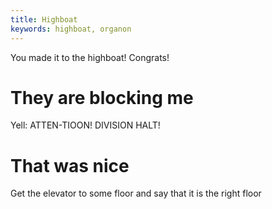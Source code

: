 ```yaml
---
title: Highboat
keywords: highboat, organon
---
```


You made it to the highboat! Congrats!

# They are blocking me
Yell: ATTEN-TIOON! DIVISION HALT!

# That was nice
Get the elevator to some floor and say that it is the right floor
